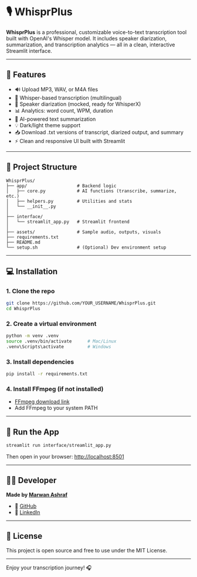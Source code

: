 # 🎙️ WhisprPlus

**WhisprPlus** is a professional, customizable voice-to-text transcription tool built with OpenAI's Whisper model. It includes speaker diarization, summarization, and transcription analytics — all in a clean, interactive Streamlit interface.

---

## 🚀 Features

- 🔊 Upload MP3, WAV, or M4A files
- 🧠 Whisper-based transcription (multilingual)
- 🧍 Speaker diarization (mocked, ready for WhisperX)
- 📊 Analytics: word count, WPM, duration
- 📃 AI-powered text summarization
- 💡 Dark/light theme support
- 📥 Download .txt versions of transcript, diarized output, and summary
- ⚡ Clean and responsive UI built with Streamlit

---

## 📂 Project Structure

```
WhisprPlus/
├── app/                   # Backend logic
│   ├── core.py            # AI functions (transcribe, summarize, etc.)
│   ├── helpers.py         # Utilities and stats
│   └── __init__.py
│
├── interface/
│   └── streamlit_app.py   # Streamlit frontend
│
├── assets/                # Sample audio, outputs, visuals
├── requirements.txt
├── README.md
└── setup.sh               # (Optional) Dev environment setup
```

---

## 💻 Installation

### 1. Clone the repo
```bash
git clone https://github.com/YOUR_USERNAME/WhisprPlus.git
cd WhisprPlus
```

### 2. Create a virtual environment
```bash
python -m venv .venv
source .venv/bin/activate      # Mac/Linux
.venv\Scripts\activate         # Windows
```

### 3. Install dependencies
```bash
pip install -r requirements.txt
```

### 4. Install FFmpeg (if not installed)
- [FFmpeg download link](https://ffmpeg.org/download.html)
- Add FFmpeg to your system PATH

---

## 🧪 Run the App

```bash
streamlit run interface/streamlit_app.py
```

Then open in your browser: [http://localhost:8501](http://localhost:8501)

---

## 👨‍💻 Developer
**Made by [Marwan Ashraf](https://linkedin.com/in/marwanashraf0)**

- 🔗 [GitHub](https://github.com/marwanashraf0)
- 🔗 [LinkedIn](https://linkedin.com/in/marwanashraf0)

---

## 📜 License
This project is open source and free to use under the MIT License.

---

Enjoy your transcription journey! 🎧
